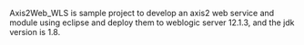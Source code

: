 Axis2Web_WLS is sample project to develop an axis2 web service and module using eclipse and deploy them to weblogic server 12.1.3, and the jdk version is 1.8.
